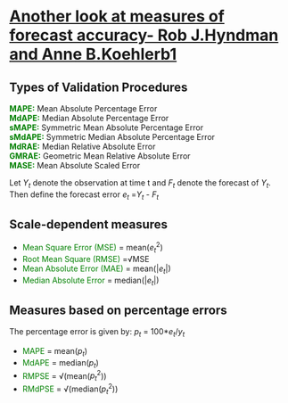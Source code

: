 # [Another look at measures of forecast accuracy- Rob J.Hyndman and Anne B.Koehlerb1](https://www.sciencedirect.com/science/article/abs/pii/S0169207006000239)

## Types of Validation Procedures
<font color="green">__MAPE:__</font> Mean Absolute Percentage Error <br>
<font color="green">__MdAPE:__</font> Median Absolute Percentage Error <br>
<font color="green">__sMAPE:__</font> Symmetric Mean Absolute Percentage Error <br>
<font color="green">__sMdAPE:__</font> Symmetric Median Absolute Percentage Error <br>
<font color="green">__MdRAE:__</font> Median Relative Absolute Error <br>
<font color="green">__GMRAE:__</font> Geometric Mean Relative Absolute Error <br>
<font color="green">__MASE:__</font> Mean Absolute Scaled Error <br>

Let $Y_{t}$ denote the observation at time t and $F_{t}$ denote the forecast of $Y_{t}$. Then define the forecast error $e_{t}$ =$Y_{t}$ - $F_{t}$

## Scale-dependent measures
- <font color="green">Mean Square Error (MSE)</font> = mean($e_{t}^2$) <br>
- <font color="green">Root Mean Square (RMSE)</font> =√MSE <br>
- <font color="green">Mean Absolute Error (MAE)</font> = mean(|$e_{t}$|) <br>
- <font color="green">Median Absolute Error</font> = median(|$e_{t}$|)  <br>

## Measures based on percentage errors
The percentage error is given by: $p_{t}$ = 100*$e_{t}/y_{t}$
- <font color="green">MAPE</font> = mean($p_{t}$)
- <font color="green">MdAPE</font> = median($p_{t}$)
- <font color="green">RMPSE</font> = √(mean($p_{t}^2$))
- <font color="green">RMdPSE</font> = √(median($p_{t}^2$)) 
